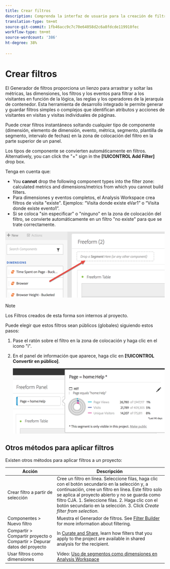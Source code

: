 ```yaml
---
title: Crear filtros
description: Comprenda la interfaz de usuario para la creación de filtros.
translation-type: tm+mt
source-git-commit: 1fb46acc9c7c70e64058d2c6a8fdcde119910fec
workflow-type: tm+mt
source-wordcount: '386'
ht-degree: 38%

---
```



# Crear filtros

El Generador de filtros proporciona un lienzo para arrastrar y soltar las métricas, las dimensiones, los filtros y los eventos para filtrar a los visitantes en función de la lógica, las reglas y los operadores de la jerarquía de contenedor. Esta herramienta de desarrollo integrado le permite generar y guardar filtros simples o complejos que identifican atributos y acciones de visitantes en visitas y visitas individuales de páginas.

Puede crear filtros instantáneos soltando cualquier tipo de componente (dimensión, elemento de dimensión, evento, métrica, segmento, plantilla de segmento, intervalo de fechas) en la zona de colocación del filtro en la parte superior de un panel.

Los tipos de componente se convierten automáticamente en filtros. Alternatively, you can click the &quot;+&quot; sign in the **[!UICONTROL Add Filter]** drop box.

Tenga en cuenta que:

* You **cannot** drop the following component types into the filter zone: calculated metrics and dimensions/metrics from which you cannot build filters.
* Para dimensiones y eventos completos, el Analysis Workspace crea filtros de visita &quot;existe&quot;. Ejemplos: “Visita donde existe eVar1” o “Visita donde existe evento1”.
* Si se coloca &quot;sin especificar&quot; o &quot;ninguno&quot; en la zona de colocación del filtro, se convierte automáticamente en un filtro &quot;no existe&quot; para que se trate correctamente.

![](assets/segment-dropzone.png)

>[!NOTE]
>
>Los Filtros creados de esta forma son internos al proyecto.

Puede elegir que estos filtros sean públicos (globales) siguiendo estos pasos:

1. Pase el ratón sobre el filtro en la zona de colocación y haga clic en el icono &quot;i&quot;.
1. En el panel de información que aparece, haga clic en **[!UICONTROL Convertir en público]**.

   ![](assets/segment-info.png)

## Otros métodos para aplicar filtros

Existen otros métodos para aplicar filtros a un proyecto:

| Acción | Descripción |
|--- |--- |
| Crear filtro a partir de selección | Cree un filtro en línea. Seleccione filas, haga clic con el botón secundario en la selección y, a continuación, cree un filtro en línea. Este filtro solo se aplica al proyecto abierto y no se guarda como filtro CJA. 1. Seleccione filas.  2. Haga clic con el botón secundario en la selección.  3. Click *Create filter from selection*. |
| Componentes > Nuevo filtro | Muestra el Generador de filtros. See [Filter Builder](https://docs.adobe.com/content/help/es-ES/analytics/components/segmentation/segmentation-workflow/seg-build.html) for more information about filtering. |
| Compartir > Compartir proyecto o Compartir > Depurar datos del proyecto | In [Curate and Share](https://docs.adobe.com/content/help/es-ES/analytics/analyze/analysis-workspace/curate-share/curate.html#concept_4A9726927E7C44AFA260E2BB2721AFC6), learn how filters that you apply to the project are available in shared analysis for the recipient. |
| Usar filtros como dimensiones | Vídeo: [Uso de segmentos como dimensiones en Analysis Workspace](https://www.youtube.com/watch?v=WmSdReKTWto&amp;list=PL2tCx83mn7GuNnQdYGOtlyCu0V5mEZ8sS&amp;index=39) |
